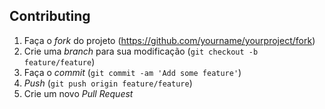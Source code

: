 



## Contributing

1. Faça o _fork_ do projeto (<https://github.com/yourname/yourproject/fork>)
2. Crie uma _branch_ para sua modificação (`git checkout -b feature/feature`)
3. Faça o _commit_ (`git commit -am 'Add some feature'`)
4. _Push_ (`git push origin feature/feature`)
5. Crie um novo _Pull Request_
